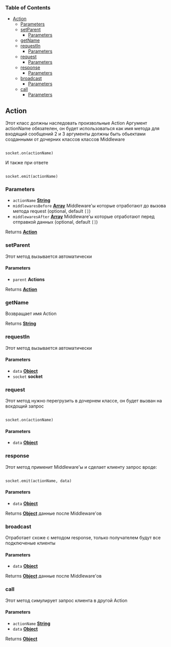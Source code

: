 <!-- Generated by documentation.js. Update this documentation by updating the source code. -->

### Table of Contents

*   [Action][1]
    *   [Parameters][2]
    *   [setParent][3]
        *   [Parameters][4]
    *   [getName][5]
    *   [requestIn][6]
        *   [Parameters][7]
    *   [request][8]
        *   [Parameters][9]
    *   [response][10]
        *   [Parameters][11]
    *   [broadcast][12]
        *   [Parameters][13]
    *   [call][14]
        *   [Parameters][15]

## Action

Этот класс должны наследовать произвольные Action
Аргумент actionName обязателен, он будет использоваться как имя метода для входящий сообщений
2 и 3 аргументы должны быть обьектами созданными от дочерних классов классов Middleware

<pre><code>
socket.on(actionName) 
</code></pre>

И также при ответе

<pre><code>
socket.emit(actionName)
</code></pre>

### Parameters

*   `actionName` **[String][16]** 
*   `middlewaresBefore` **[Array][17]** Middleware'ы которые отработают до вызова метода request (optional, default `[]`)
*   `middlewaresAfter` **[Array][17]** Middleware'ы которые отработают перед отправкой данных (optional, default `[]`)

Returns **[Action][18]** 

### setParent

Этот метод вызывается автоматически

#### Parameters

*   `parent` **Actions** 

Returns **[Action][18]** 

### getName

Возвращает имя Action

Returns **[String][16]** 

### requestIn

Этот метод вызывается автоматически

#### Parameters

*   `data` **[Object][19]** 
*   `socket` **socket** 

### request

Этот метод нужно перегрузить в дочернем классе,
он будет вызван на вохдощий запрос

<pre><code>
socket.on(actionName) 
</code></pre>

#### Parameters

*   `data` **[Object][19]** 

### response

Этот метод применит Middleware'ы и сделает клиенту запрос вроде:

<pre><code>
socket.emit(actionName, data) 
</code></pre>

#### Parameters

*   `data` **[Object][19]** 

Returns **[Object][19]** данные после Middleware'ов

### broadcast

Отработает схоже с методом response, только получателем будут все подключеные клиенты

#### Parameters

*   `data` **[Object][19]** 

Returns **[Object][19]** данные после Middleware'ов

### call

Этот метод симулирует запрос клиента в другой Action

#### Parameters

*   `actionName` **[String][16]** 
*   `data` **[Object][19]** 

Returns **[Object][19]** 

[1]: #action

[2]: #parameters

[3]: #setparent

[4]: #parameters-1

[5]: #getname

[6]: #requestin

[7]: #parameters-2

[8]: #request

[9]: #parameters-3

[10]: #response

[11]: #parameters-4

[12]: #broadcast

[13]: #parameters-5

[14]: #call

[15]: #parameters-6

[16]: https://developer.mozilla.org/docs/Web/JavaScript/Reference/Global_Objects/String

[17]: https://developer.mozilla.org/docs/Web/JavaScript/Reference/Global_Objects/Array

[18]: #action

[19]: https://developer.mozilla.org/docs/Web/JavaScript/Reference/Global_Objects/Object
